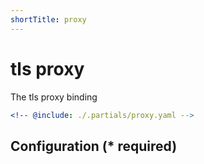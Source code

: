```yaml
---
shortTitle: proxy
---
```


# tls proxy

The tls proxy binding

```yaml {3}
<!-- @include: ./.partials/proxy.yaml -->
```

## Configuration (\* required)

<!-- @include: ../.partials/vault.md -->
<!-- @include: ./.partials/routes.md -->
<!-- @include: ../.partials/exit.md -->
<!-- @include: ../.partials/telemetry.md -->
